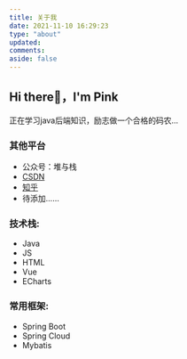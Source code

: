 ```yaml
---
title: 关于我
date: 2021-11-10 16:29:23
type: "about"
updated:
comments:
aside: false
---
```


## Hi there👋，I'm Pink

正在学习java后端知识，励志做一个合格的码农...

### 其他平台

<!--Github Stats-->
<!--
![](https://github-readme-stats.vercel.app/api?username=pinknee&theme=dark)
-->

 - 公众号：堆与栈
 - [CSDN](https://blog.csdn.net/pinknee?spm=1001.2014.3001.5343)
 - [知乎](https://www.zhihu.com/people/su-ge-li-la-93)
 - 待添加......

<!--Languages-->
### 技术栈:

 - Java
 - JS
 - HTML
 - Vue
 - ECharts

<!--Frameworks-->
### 常用框架:

 - Spring Boot
 - Spring Cloud
 - Mybatis

